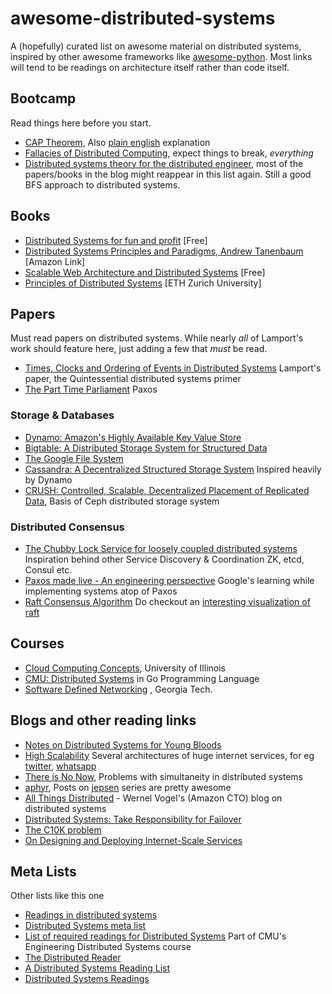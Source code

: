 # awesome-distributed-systems

A (hopefully) curated list on awesome material on distributed systems, inspired by
other awesome frameworks like [awesome-python](https://github.com/vinta/awesome-python).
Most links will tend to be readings on architecture itself rather than code itself.

## Bootcamp
Read things here before you start.
- [CAP Theorem](http://en.wikipedia.org/wiki/CAP_theorem), Also [plain english](http://ksat.me/a-plain-english-introduction-to-cap-theorem/) explanation
- [Fallacies of Distributed Computing](http://en.wikipedia.org/wiki/Fallacies_of_distributed_computing), expect things to break, *everything*
- [Distributed systems theory for the distributed engineer](http://the-paper-trail.org/blog/distributed-systems-theory-for-the-distributed-systems-engineer/), most of the papers/books in the blog might reappear in this list again. Still a good BFS approach to distributed systems.

## Books
- [Distributed Systems for fun and profit](http://book.mixu.net/distsys/single-page.html) [Free]
- [Distributed Systems Principles and Paradigms, Andrew Tanenbaum](http://www.amazon.com/Distributed-Systems-Principles-Paradigms-2nd/dp/0132392275) [Amazon Link]
- [Scalable Web Architecture and Distributed Systems](http://www.aosabook.org/en/distsys.html) [Free]
- [Principles of Distributed Systems](http://dcg.ethz.ch/lectures/podc_allstars/lecture/podc.pdf) [ETH Zurich University]

## Papers
Must read papers on distributed systems. While nearly *all* of Lamport's work should feature here, just adding a few that *must* be read.
- [Times, Clocks and Ordering of Events in Distributed Systems](http://research.microsoft.com/en-us/um/people/lamport/pubs/time-clocks.pdf) Lamport's paper, the Quintessential distributed systems primer
- [The Part Time Parliament](http://research.microsoft.com/en-us/um/people/lamport/pubs/lamport-paxos.pdf) Paxos

### Storage & Databases
- [Dynamo: Amazon's Highly Available Key Value Store](http://bnrg.eecs.berkeley.edu/~randy/Courses/CS294.F07/Dynamo.pdf)
- [Bigtable: A Distributed Storage System for Structured Data](http://static.googleusercontent.com/media/research.google.com/en//archive/bigtable-osdi06.pdf)
- [The Google File System](http://static.googleusercontent.com/external_content/untrusted_dlcp/research.google.com/en/us/archive/gfs-sosp2003.pdf)
- [Cassandra: A Decentralized Structured Storage System](http://citeseerx.ist.psu.edu/viewdoc/download?doi=10.1.1.161.6751&rep=rep1&type=pdf) Inspired heavily by Dynamo
- [CRUSH: Controlled, Scalable, Decentralized Placement of Replicated Data](http://www.ssrc.ucsc.edu/Papers/weil-sc06.pdf), Basis of Ceph distributed storage system

### Distributed Consensus
- [The Chubby Lock Service for loosely coupled distributed systems](http://static.googleusercontent.com/media/research.google.com/en//archive/chubby-osdi06.pdf) Inspiration behind other Service Discovery & Coordination ZK, etcd, Consul etc.
- [Paxos made live - An engineering perspective](http://research.google.com/archive/paxos_made_live.html) Google's learning while implementing systems atop of Paxos
- [Raft Consensus Algorithm](https://raftconsensus.github.io/) Do checkout an [interesting visualization of raft](http://thesecretlivesofdata.com/raft/)

## Courses
- [Cloud Computing Concepts](https://class.coursera.org/cloudcomputing-001), University of Illinois
- [CMU: Distributed Systems](http://www.cs.cmu.edu/~dga/15-440/F12/syllabus.html) in Go Programming Language
- [Software Defined Networking](https://www.coursera.org/course/sdn) , Georgia Tech.

## Blogs and other reading links
- [Notes on Distributed Systems for Young Bloods](http://www.somethingsimilar.com/2013/01/14/notes-on-distributed-systems-for-young-bloods/)
- [High Scalability](http://highscalability.com/) Several architectures of huge internet services, for eg [twitter](http://highscalability.com/blog/2013/7/8/the-architecture-twitter-uses-to-deal-with-150m-active-users.html), [whatsapp](http://highscalability.com/blog/2014/2/26/the-whatsapp-architecture-facebook-bought-for-19-billion.html)
- [There is No Now](http://queue.acm.org/detail.cfm?id=2745385), Problems with simultaneity in distributed systems
- [aphyr](https://aphyr.com/tags/Distributed-Systems), Posts on [jepsen](https://github.com/aphyr/jepsen) series are pretty awesome
- [All Things Distributed](http://www.allthingsdistributed.com/) - Wernel Vogel's (Amazon CTO) blog on distributed systems 
- [Distributed Systems: Take Responsibility for Failover](http://ivolo.me/distributed-systems-take-responsibility-for-failover/)
- [The C10K problem](http://www.kegel.com/c10k.html)
- [On Designing and Deploying Internet-Scale Services](http://static.usenix.org/event/lisa07/tech/full_papers/hamilton/hamilton_html/)

## Meta Lists
Other lists like this one
- [Readings in distributed systems](http://christophermeiklejohn.com/distributed/systems/2013/07/12/readings-in-distributed-systems.html)
- [Distributed Systems meta list](https://gist.github.com/macintux/6227368)
- [List of required readings for Distributed Systems](http://www.andrew.cmu.edu/course/15-749/READINGS/required/) Part of CMU's Engineering Distributed Systems course
- [The Distributed Reader](http://reiddraper.github.io/distreader/)
- [A Distributed Systems Reading List](https://dancres.github.io/Pages/)
- [Distributed Systems Readings](https://henryr.github.io/distributed-systems-readings/)
